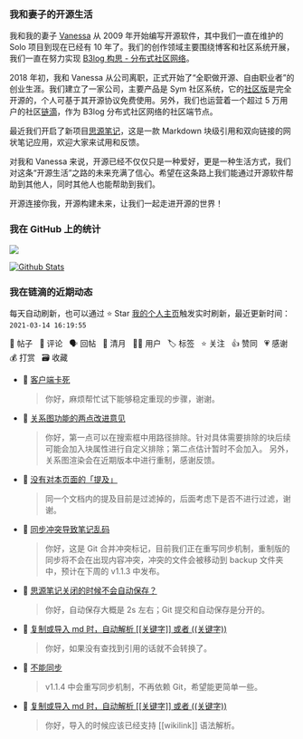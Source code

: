 ### 我和妻子的开源生活

我和我的妻子 [Vanessa](https://github.com/Vanessa219) 从 2009 年开始编写开源软件，其中我们一直在维护的 Solo 项目到现在已经有 10 年了。我们的创作领域主要围绕博客和社区系统开展，我们一直在努力实现 [B3log 构思 - 分布式社区网络](https://ld246.com/article/1546941897596)。

2018 年初，我和 Vanessa 从公司离职，正式开始了“全职做开源、自由职业者”的创业生涯。我们建立了一家公司，主要产品是 Sym 社区系统，它的[社区版](https://github.com/88250/symphony)是完全开源的，个人可基于其开源协议免费使用。另外，我们也运营着一个超过 5 万用户的社区[链滴](https://ld246.com)，作为 B3log 分布式社区网络的社区端节点。

最近我们开启了新项目[思源笔记](https://github.com/siyuan-note/siyuan)，这是一款 Markdown 块级引用和双向链接的网状笔记应用，欢迎大家来试用和反馈。

对我和 Vanessa 来说，开源已经不仅仅只是一种爱好，更是一种生活方式，我们对这条“开源生活”之路的未来充满了信心。希望在这条路上我们能通过开源软件帮助到其他人，同时其他人也能帮助到我们。

开源连接你我，开源构建未来，让我们一起走进开源的世界！

### 我在 GitHub 上的统计

<a title="Hits" target="_blank" href="https://github.com/88250/88250"><img src="https://hits.b3log.org/88250/88250.svg"></a>

[![Github Stats](https://github-readme-stats.vercel.app/api?username=88250&theme=tokyonight&show_icons=true)](https://github.com/88250)

<!--events start -->

### 我在链滴的近期动态

每天自动刷新，也可以通过 ⭐️ Star [我的个人主页](https://github.com/88250/88250)触发实时刷新，最近更新时间：`2021-03-14 16:19:55`

📝 帖子 &nbsp; 💬 评论 &nbsp; 🗣 回帖 &nbsp; 🌙 清月 &nbsp; 👨‍💻 用户 &nbsp; 🏷️ 标签 &nbsp; ⭐️ 关注 &nbsp; 👍 赞同 &nbsp; 💗 感谢 &nbsp; 💰 打赏 &nbsp; 🗃 收藏

* 💬 [客户端卡死](https://ld246.com/article/1615643714575/comment/1615683748572#comments)

  > 你好，麻烦帮忙试下能够稳定重现的步骤，谢谢。
* 💬 [关系图功能的两点改进意见](https://ld246.com/article/1615657450564/comment/1615683716789#comments)

  > 你好，第一点可以在搜索框中用路径排除。针对具体需要排除的块后续可能会加入块属性进行自定义排除；第二点估计暂时不会加入。 另外，关系图渲染会在近期版本中进行重制，感谢反馈。
* 💬 [没有对本页面的「提及」](https://ld246.com/article/1615651598319/comment/1615683514081#comments)

  > 同一个文档内的提及目前是过滤掉的，后面考虑下是否不进行过滤，谢谢。
* 💬 [同步冲突导致笔记乱码](https://ld246.com/article/1615645179446/comment/1615683330903#comments)

  > 你好，这是 Git 合并冲突标记，目前我们正在重写同步机制，重制版的同步将不会在出现内容冲突，冲突的文件会被移动到 backup 文件夹中，预计在下周的 v1.1.3 中发布。
* 💬 [思源笔记关闭的时候不会自动保存？](https://ld246.com/article/1615637741494/comment/1615638017503#comments)

  > 你好，自动保存大概是 2s 左右；Git 提交和自动保存是分开的。
* 💬 [复制或导入 md 时，自动解析 [[关键字]] 或者 ((关键字))](https://ld246.com/article/1615567574078/comment/1615634212727#comments)

  > 你好，如果没有查找到引用的话就不会转换了。
* 💬 [不能同步](https://ld246.com/article/1615555384819/comment/1615621036634#comments)

  > v1.1.4 中会重写同步机制，不再依赖 Git，希望能更简单一些。
* 💬 [复制或导入 md 时，自动解析 [[关键字]] 或者 ((关键字))](https://ld246.com/article/1615567574078/comment/1615594089724#comments)

  > 你好，导入的时候应该已经支持 [[wikilink]] 语法解析。


<!--events end -->
